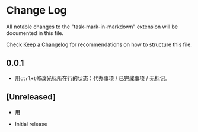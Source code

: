 # Change Log

All notable changes to the "task-mark-in-markdown" extension will be documented in this file.

Check [Keep a Changelog](http://keepachangelog.com/) for recommendations on how to structure this file.

## 0.0.1

* 用`ctrl+t`修改光标所在行的状态：代办事项 / 已完成事项 / 无标记。

## [Unreleased]

* 用
- Initial release
